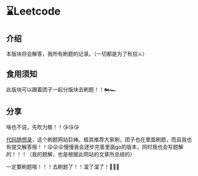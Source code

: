 # ⌛Leetcode

## 介绍

本版块将会解答，我所有刷题的记录。（一切都是为了秋招⚔）

## 食用须知

此版块可以跟着团子一起分版块去刷题！！🏍🏎

## 分享

啥也不说，先吹为敬！！😘😘😘

[代码随想录](https://programmercarl.com/)，这个刷题网站巨棒。极其推荐大家刷，团子也在里面刷题，而且我也有提交解答哦！！😜😜😜慢慢我会逐步完善里面go的版本，同时我也会写题解的！！！（我的题解，也是根据此网站的文章所总结的）

一定要刷题哦！！！去刷题了！！溜了溜了！🏃🤸🚣



